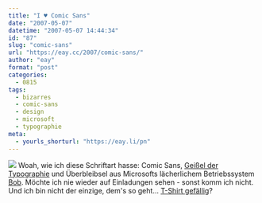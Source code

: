 ```yaml
---
title: "I ♥︎ Comic Sans"
date: "2007-05-07"
datetime: "2007-05-07 14:44:34"
id: "87"
slug: "comic-sans"
url: "https://eay.cc/2007/comic-sans/"
author: "eay"
format: "post"
categories:
  - 0815
tags:
  - bizarres
  - comic-sans
  - design
  - microsoft
  - typographie
meta:
  - yourls_shorturl: "https://eay.li/pn"
---
```


![](/uploads/2007/comicsans.gif) Woah, wie ich diese Schriftart hasse: Comic Sans, [Geißel der Typographie](http://www.mac-essentials.de/index.php/mac/article/18315/) und Überbleibsel aus Microsofts lächerlichem Betriebssystem [Bob](http://en.wikipedia.org/wiki/Microsoft_Bob). Möchte ich nie wieder auf Einladungen sehen - sonst komm ich nicht. Und ich bin nicht der einzige, dem's so geht... [T-Shirt gefällig](http://www.bancomicsans.com/home.html)?
